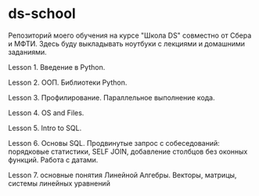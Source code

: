 # ds-school

Репозиторий моего обучения на курсе "Школа DS" совместно от Сбера и МФТИ. Здесь буду выкладывать ноутбуки с лекциями и домашними заданиями.

Lesson 1.
Введение в Python.

Lesson 2.
ООП. Библиотеки Python.

Lesson 3.
Профилирование. Параллельное выполнение кода.

Lesson 4.
OS and Files.

Lesson 5.
Intro to SQL.

Lesson 6.
Основы SQL. Продвинутые запрос с собеседований: порядковые статистики, SELF JOIN, добавление столбцов без оконных функций. Работа с датами.

Lesson 7.
основные понятия Линейной Алгебры. Векторы, матрицы, системы линейных уравнений
